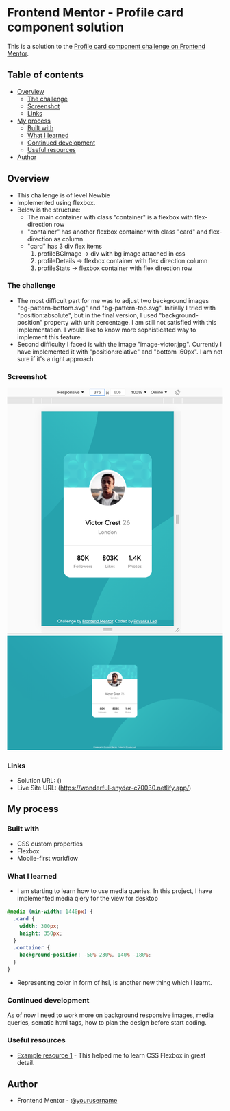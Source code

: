 # Frontend Mentor - Profile card component solution

This is a solution to the [Profile card component challenge on Frontend Mentor](https://www.frontendmentor.io/challenges/profile-card-component-cfArpWshJ).

## Table of contents

- [Overview](#overview)
  - [The challenge](#the-challenge)
  - [Screenshot](#screenshot)
  - [Links](#links)
- [My process](#my-process)
  - [Built with](#built-with)
  - [What I learned](#what-i-learned)
  - [Continued development](#continued-development)
  - [Useful resources](#useful-resources)
- [Author](#author)

## Overview

- This challenge is of level Newbie
- Implemented using flexbox.
- Below is the structure:
  - The main container with class "container" is a flexbox with flex-direction row
  - "container" has another flexbox container with class "card" and flex-direction as column
  - "card" has 3 div flex items
    1. profileBGImage -> div with bg image attached in css
    2. profileDetails -> flexbox container with flex direction column
    3. profileStats -> flexbox container with flex direction row

### The challenge

- The most difficult part for me was to adjust two background images "bg-pattern-bottom.svg" and "bg-pattern-top.svg". Initially I tried with "position:absolute", but in the final version, I used "background-position" property with unit percentage. I am still not satisfied with this implementation. I would like to know more sophisticated way to implement this feature.
- Second difficulty I faced is with the image "image-victor.jpg". Currently I have implemented it with "position:relative" and "bottom :60px". I am not sure if it's a right approach.

### Screenshot

![Mobile](./screenshots/mobile_view.png)
![Desktop](./screenshots/desktop_view.png)

### Links

- Solution URL: ()
- Live Site URL: (https://wonderful-snyder-c70030.netlify.app/)

## My process

### Built with

- CSS custom properties
- Flexbox
- Mobile-first workflow

### What I learned

- I am starting to learn how to use media queries. In this project, I have implemented media qiery for the view for desktop

```css
@media (min-width: 1440px) {
  .card {
    width: 300px;
    height: 350px;
  }
  .container {
    background-position: -50% 230%, 140% -180%;
  }
}
```

- Representing color in form of hsl, is another new thing which I learnt.

### Continued development

As of now I need to work more on background responsive images, media queries, sematic html tags, how to plan the design before start coding.

### Useful resources

- [Example resource 1](https://www.youtube.com/watch?v=-Wlt8NRtOpo&t=1498s&ab_channel=freeCodeCamp.org) - This helped me to learn CSS Flexbox in great detail.

## Author

- Frontend Mentor - [@yourusername](https://www.frontendmentor.io/profile/priyankalad)
